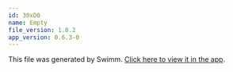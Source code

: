 ```yaml
---
id: 30xD0
name: Empty
file_version: 1.0.2
app_version: 0.6.3-0
---
```


This file was generated by Swimm. [Click here to view it in the app](http://localhost:5000/#/repos/ls4DA2fLasmQuEbT4ipw/docs/30xD0).